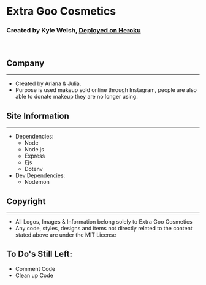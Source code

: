 # Extra Goo Cosmetics
### Created by Kyle Welsh, [Deployed on Heroku](https://extragoocosmetics.herokuapp.com/)
<br>

## Company
___
- Created by Ariana & Julia.
- Purpose is used makeup sold online through Instagram, people are also able to donate makeup they are no longer using.

## Site Information
___
- Dependencies:
  - Node
  - Node.js
  - Express
  - Ejs
  - Dotenv
- Dev Dependencies:
  - Nodemon

## Copyright
___
- All Logos, Images & Information belong solely to Extra Goo Cosmetics
- Any code, styles, designs and items not directly related to the content stated above are under the MIT License

## To Do's Still Left:
- Comment Code
- Clean up Code